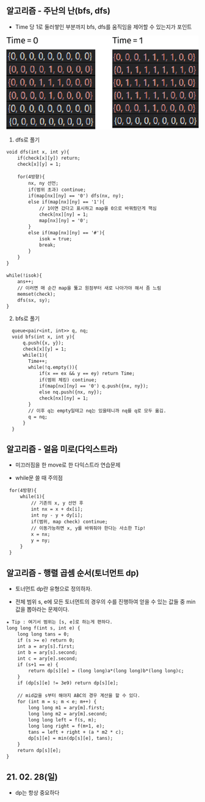 ## 알고리즘 - 주난의 난(bfs, dfs)

 - Time 당 1로 둘러쌓인 부분까지 bfs, dfs를 움직임을 제어할 수 있는지가 포인트

 ![Alt text](./img/img_210228.jpg)

 1. dfs로 풀기

```
void dfs(int x, int y){
    if(check[x][y]) return;
    check[x][y] = 1;

    for(4방향){
        nx, ny 선언;
        if(범위 초과) continue;
        if(map[nx][ny] == '0') dfs(nx, ny);
        else if(map[nx][ny] == '1'){
            // 1이면 갔다고 표시하고 map을 0으로 바꿔줬던게 핵심
            check[nx][ny] = 1;
            map[nx][ny] = '0';
        }
        else if(map[nx][ny] == '#'){
            isok = true;
            break;
        }
    }
}

while(!isok){
    ans++;
    // 이러면 매 순간 map을 뚫고 원점부터 새로 나아가야 해서 좀 느림
    memset(check);
    dfs(sx, sy);
}
```

 2. bfs로 풀기

```
  queue<pair<int, int>> q, nq;
  void bfs(int x, int y){
      q.push({x, y});
      check[x][y] = 1;
      while(1){
        Time++;
        while(!q.empty()){
            if(x == ex && y == ey) return Time;
            if(범위 체킹) continue;
            if(map[nx][ny] == '0') q.push({nx, ny});
            else nq.push({nx, ny});
            check[nx][ny] = 1;
        }
        // 이후 q는 empty일테고 nq는 있을테니까 nq를 q로 모두 옮김.
        q = nq;
      }
  }
```

## 알고리즘 - 얼음 미로(다익스트라)

 - 미끄러짐을 한 move로 한 다익스트라 연습문제

 - while문 쓸 때 주의점

```
 for(4방향){
     while(1){
         // 기존의 x, y 선언 후
         int nx = x + dx[i];
         int ny - y + dy[i];
         if(범위, map check) continue;
         // 이동가능하면 x, y를 바꿔줘야 한다는 사소한 Tip!
         x = nx;
         y = ny;
     }
 }
 ```

## 알고리즘 - 행렬 곱셈 순서(토너먼트 dp)

 - 토너먼트 dp란 유형으로 정의하자.

 - 전체 범위 s, e에 모든 토너먼트의 경우의 수를 진행하여 얻을 수 있는 값들 중 min 값을 뽑아라는 문제이다.

```
★ Tip : 여기서 범위는 [s, e]로 하는게 편하다.
long long f(int s, int e) {
	long long tans = 0;
	if (s >= e) return 0;
	int a = ary[s].first;
	int b = ary[s].second;
	int c = ary[e].second;
	if (s+1 == e) {
		return dp[s][e] = (long long)a*(long long)b*(long long)c;
	}
	if (dp[s][e] != 3e9) return dp[s][e];
	
    // mid값을 s부터 해야지 ABC의 경우 계산을 할 수 있다.
	for (int m = s; m < e; m++) {
		long long m1 = ary[m].first;
		long long m2 = ary[m].second;
		long long left = f(s, m);
		long long right = f(m+1, e);
		tans = left + right + (a * m2 * c);
		dp[s][e] = min(dp[s][e], tans);
	}
	return dp[s][e];
}
```

## 21. 02. 28(일)

 - dp는 항상 중요하다

 

